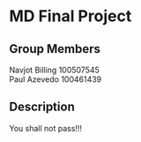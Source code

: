 # MD Final Project


## Group Members

Navjot Billing 100507545  
Paul Azevedo   100461439

## Description
You shall not pass!!!  
